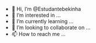 - 👋 Hi, I’m @Estudantebekinha
- 👀 I’m interested in ...
- 🌱 I’m currently learning ...
- 💞️ I’m looking to collaborate on ...
- 📫 How to reach me ...

<!---
Estudantebekinha/Estudantebekinha is a ✨ special ✨ repository because its `README.md` (this file) appears on your GitHub profile.
You can click the Preview link to take a look at your changes.
--->
